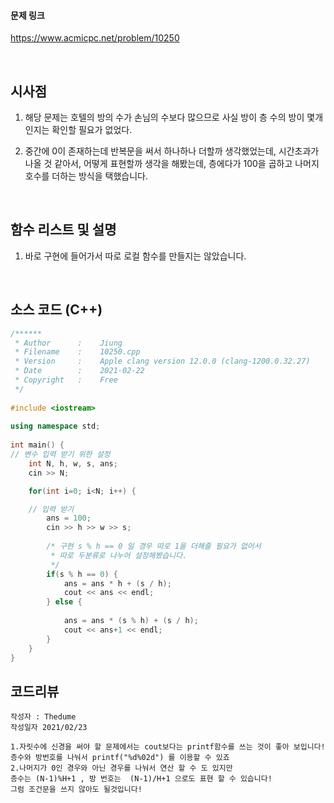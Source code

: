 #### 문제 링크
https://www.acmicpc.net/problem/10250

<br>


## 시사점

1. 해당 문제는 호텔의 방의 수가 손님의 수보다 많으므로 사실 
방이 층 수의 방이 몇개인지는 확인할 필요가 없었다.


2. 중간에 0이 존재하는데 반복문을 써서 하나하나 더할까 생각했었는데, 시간초과가 나올 것 같아서, 어떻게 표현할까 생각을 해봤는데, 층에다가 100을 곱하고 나머지 호수를 더하는 방식을 택했습니다.

<br>

## 함수 리스트 및 설명

1. 바로 구현에 들어가서 따로 로컬 함수를 만들지는 않았습니다.

<br>


##  소스 코드 (C++) 


``` c++
/******
 * Author      :    Jiung
 * Filename    :    10250.cpp
 * Version     :    Apple clang version 12.0.0 (clang-1200.0.32.27)
 * Date        :    2021-02-22
 * Copyright   :    Free
 */
  
#include <iostream>
  
using namespace std;
  
int main() {
// 변수 입력 받기 위한 설정
    int N, h, w, s, ans;
    cin >> N;

    for(int i=0; i<N; i++) {

    // 입력 받기
        ans = 100;
        cin >> h >> w >> s;
        
        /* 구현 s % h == 0 일 경우 따로 1을 더해줄 필요가 없어서
         * 따로 두분류로 나누어 설정해봤습니다.
         */
        if(s % h == 0) {
            ans = ans * h + (s / h);
            cout << ans << endl;
        } else {
        
            ans = ans * (s % h) + (s / h);
            cout << ans+1 << endl;
        }
    }
}
```



## 코드리뷰
```
작성자 : Thedume
작성일자 2021/02/23

1.자릿수에 신경을 써야 할 문제에서는 cout보다는 printf함수를 쓰는 것이 좋아 보입니다! 
층수와 방번호를 나눠서 printf("%d%02d") 를 이용할 수 있죠
2.나머지가 0인 경우와 아닌 경우를 나눠서 연산 할 수 도 있지만
층수는 (N-1)%H+1 , 방 번호는  (N-1)/H+1 으로도 표현 할 수 있습니다!
그럼 조건문을 쓰지 않아도 될것입니다!
```

